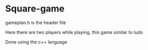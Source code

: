 # Square-game

gameplan.h is the header file 

Here there are two players while playing, this game similar to ludo 

Done using the c++ language

